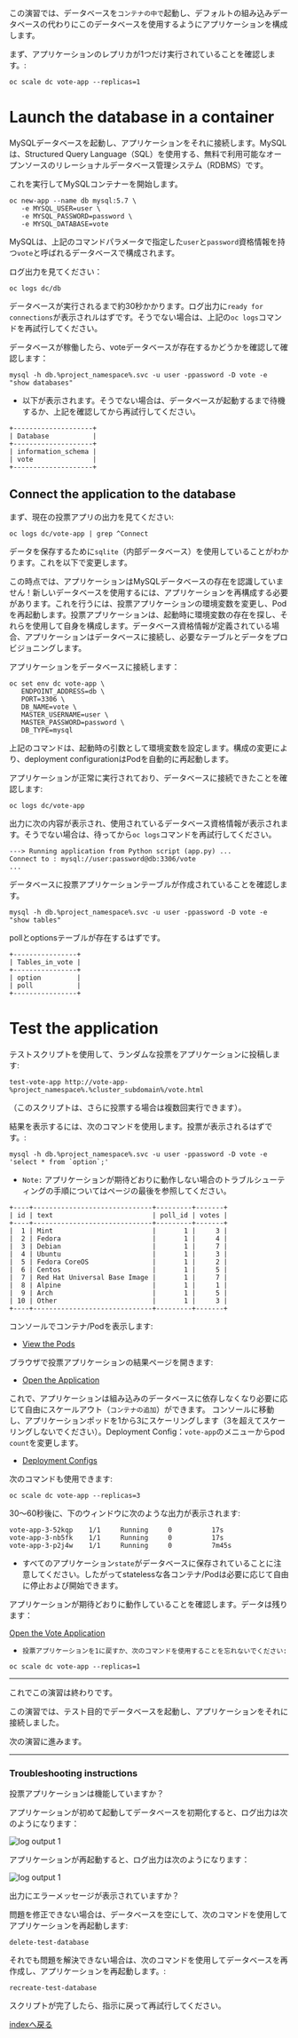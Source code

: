 この演習では、データベースを``コンテナの中で``起動し、デフォルトの組み込みデータベースの代わりにこのデータベースを使用するようにアプリケーションを構成します。


まず、アプリケーションのレプリカが1つだけ実行されていることを確認します。:

```execute
oc scale dc vote-app --replicas=1
```

# Launch the database in a container

MySQLデータベースを起動し、アプリケーションをそれに接続します。MySQLは、Structured Query Language（SQL）を使用する、無料で利用可能なオープンソースのリレーショナルデータベース管理システム（RDBMS）です。

これを実行してMySQLコンテナーを開始します。


```execute
oc new-app --name db mysql:5.7 \
   -e MYSQL_USER=user \
   -e MYSQL_PASSWORD=password \
   -e MYSQL_DATABASE=vote 
```

MySQLは、上記のコマンドパラメータで指定した``user``と``password``資格情報を持つ``vote``と呼ばれるデータベースで構成されます。

ログ出力を見てください：

```execute
oc logs dc/db
```

データベースが実行されるまで約30秒かかります。ログ出力に``ready for connections``が表示されルはずです。そうでない場合は、上記の``oc logs``コマンドを再試行してください。

データベースが稼働したら、voteデータベースが存在するかどうかを確認して確認します：

```execute
mysql -h db.%project_namespace%.svc -u user -ppassword -D vote -e "show databases"
```

- 以下が表示されます。そうでない場合は、データベースが起動するまで待機するか、上記を確認してから再試行してください。 

```
+--------------------+
| Database           |
+--------------------+
| information_schema |
| vote               |
+--------------------+
```

## Connect the application to the database 

まず、現在の投票アプリの出力を見てください:

```execute
oc logs dc/vote-app | grep ^Connect 
```

データを保存するために``sqlite``（内部データベース）を使用していることがわかります。これを以下で変更します。

この時点では、アプリケーションはMySQLデータベースの存在を認識していません！新しいデータベースを使用するには、アプリケーションを再構成する必要があります。これを行うには、投票アプリケーションの環境変数を変更し、Podを再起動します。投票アプリケーションは、起動時に環境変数の存在を探し、それらを使用して自身を構成します。データベース資格情報が定義されている場合、アプリケーションはデータベースに接続し、必要なテーブルとデータをプロビジョニングします。

アプリケーションをデータベースに接続します：

```execute
oc set env dc vote-app \
   ENDPOINT_ADDRESS=db \
   PORT=3306 \
   DB_NAME=vote \
   MASTER_USERNAME=user \
   MASTER_PASSWORD=password \
   DB_TYPE=mysql
```

上記のコマンドは、起動時の引数として環境変数を設定します。構成の変更により、deployment configurationはPodを自動的に再起動します。

アプリケーションが正常に実行されており、データベースに接続できたことを確認します:

```execute
oc logs dc/vote-app 
```

出力に次の内容が表示され、使用されているデータベース資格情報が表示されます。そうでない場合は、待ってから``oc logs``コマンドを再試行してください。


```
---> Running application from Python script (app.py) ...
Connect to : mysql://user:password@db:3306/vote
...
```

データベースに投票アプリケーションテーブルが作成されていることを確認します。

<!--
POD=`oc get pods --selector app=workspace -o jsonpath='{.items[?(@.status.phase=="Running")].metadata.name}'`; echo $POD

kubectl get pods --field-selector=status.phase=Running -o name
-->

```execute
mysql -h db.%project_namespace%.svc -u user -ppassword -D vote -e "show tables"
```

pollとoptionsテーブルが存在するはずです。

```
+----------------+
| Tables_in_vote |
+----------------+
| option         |
| poll           |
+----------------+
```


<!--
```
POD=`oc get pods --selector app=workspace -o jsonpath='{.items[?(@.status.phase=="Running")].metadata.name}'`; echo $POD
```
-->

# Test the application 

テストスクリプトを使用して、ランダムな投票をアプリケーションに投稿します:

```execute 
test-vote-app http://vote-app-%project_namespace%.%cluster_subdomain%/vote.html
```
（このスクリプトは、さらに投票する場合は複数回実行できます）。

結果を表示するには、次のコマンドを使用します。投票が表示されるはずです。:

<!--
```execute 
curl -s http://vote-app-%project_namespace%.%cluster_subdomain%/results.html | grep "data: \["
```
-->

```execute
mysql -h db.%project_namespace%.svc -u user -ppassword -D vote -e 'select * from `option`;'
```

  - ``Note:`` アプリケーションが期待どおりに動作しない場合のトラブルシューティングの手順についてはページの最後を参照してください。


```
+----+------------------------------+---------+-------+
| id | text                         | poll_id | votes |
+----+------------------------------+---------+-------+
|  1 | Mint                         |       1 |     3 |
|  2 | Fedora                       |       1 |     4 |
|  3 | Debian                       |       1 |     7 |
|  4 | Ubuntu                       |       1 |     3 |
|  5 | Fedora CoreOS                |       1 |     2 |
|  6 | Centos                       |       1 |     5 |
|  7 | Red Hat Universal Base Image |       1 |     7 |
|  8 | Alpine                       |       1 |     1 |
|  9 | Arch                         |       1 |     5 |
| 10 | Other                        |       1 |     3 |
+----+------------------------------+---------+-------+
```

コンソールでコンテナ/Podを表示します:

* [View the Pods](%console_url%/k8s/ns/%project_namespace%/pods) 

ブラウザで投票アプリケーションの結果ページを開きます: 

* [Open the Application](http://vote-app-%project_namespace%.%cluster_subdomain%/results.html) 

これで、アプリケーションは組み込みのデータベースに依存しなくなり必要に応じて自由にスケールアウト（``コンテナの追加``）ができます。
コンソールに移動し、アプリケーションポッドを1から3にスケーリングします（3を超えてスケ​​ーリングしないでください）。Deployment Config：``vote-app``のメニューからpod ``count``を変更します。


* [Deployment Configs](%console_url%/k8s/ns/%project_namespace%/deploymentconfigs)

次のコマンドも使用できます:

```execute
oc scale dc vote-app --replicas=3
```

30〜60秒後に、下のウィンドウに次のような出力が表示されます:

```
vote-app-3-52kqp    1/1     Running     0          17s
vote-app-3-nb5fk    1/1     Running     0          17s
vote-app-3-p2j4w    1/1     Running     0          7m45s
```

- すべてのアプリケーション`state`がデータベースに保存されていることに注意してください。したがってstatelessな各コンテナ/Podは必要に応じて自由に停止および開始できます。

アプリケーションが期待どおりに動作していることを確認します。データは残ります：

[Open the Vote Application](http://vote-app-%project_namespace%.%cluster_subdomain%/results.html) 

 - ``投票アプリケーションを1に戻すか、次のコマンドを使用することを忘れないでください:``

```execute
oc scale dc vote-app --replicas=1
```

---
これでこの演習は終わりです。

この演習では、テスト目的でデータベースを起動し、アプリケーションをそれに接続しました。

次の演習に進みます。

---
### Troubleshooting instructions

投票アプリケーションは機能していますか？

アプリケーションが初めて起動してデータベースを初期化すると、ログ出力は次のようになります：

![log output 1](images/vote-app-start-1.png)

アプリケーションが再起動すると、ログ出力は次のようになります：

![log output 1](images/vote-app-start-2.png)

出力にエラーメッセージが表示されていますか？

問題を修正できない場合は、データベースを空にして、次のコマンドを使用してアプリケーションを再起動します: 

```execute 
delete-test-database
```

それでも問題を解決できない場合は、次のコマンドを使用してデータベースを再作成し、アプリケーションを再起動します。: 

```execute 
recreate-test-database
```

スクリプトが完了したら、指示に戻って再試行してください。

<!-- drop table `option`;  delete from `option`;  -->


[indexへ戻る](../index-aws.ja.md)